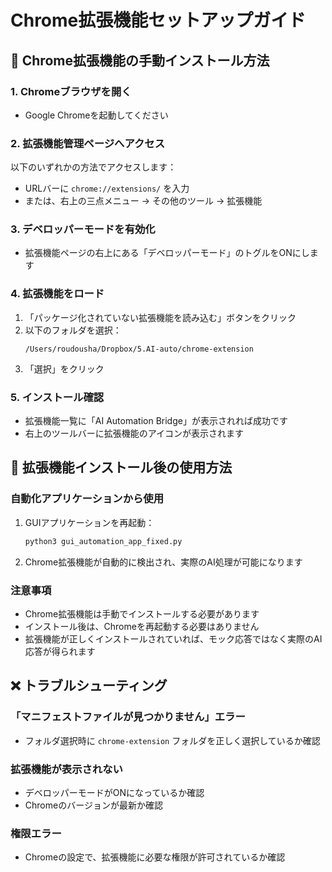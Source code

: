 # Chrome拡張機能セットアップガイド

## 🔧 Chrome拡張機能の手動インストール方法

### 1. Chromeブラウザを開く
- Google Chromeを起動してください

### 2. 拡張機能管理ページへアクセス
以下のいずれかの方法でアクセスします：
- URLバーに `chrome://extensions/` を入力
- または、右上の三点メニュー → その他のツール → 拡張機能

### 3. デベロッパーモードを有効化
- 拡張機能ページの右上にある「デベロッパーモード」のトグルをONにします

### 4. 拡張機能をロード
1. 「パッケージ化されていない拡張機能を読み込む」ボタンをクリック
2. 以下のフォルダを選択：
   ```
   /Users/roudousha/Dropbox/5.AI-auto/chrome-extension
   ```
3. 「選択」をクリック

### 5. インストール確認
- 拡張機能一覧に「AI Automation Bridge」が表示されれば成功です
- 右上のツールバーに拡張機能のアイコンが表示されます

## 🚀 拡張機能インストール後の使用方法

### 自動化アプリケーションから使用
1. GUIアプリケーションを再起動：
   ```bash
   python3 gui_automation_app_fixed.py
   ```

2. Chrome拡張機能が自動的に検出され、実際のAI処理が可能になります

### 注意事項
- Chrome拡張機能は手動でインストールする必要があります
- インストール後は、Chromeを再起動する必要はありません
- 拡張機能が正しくインストールされていれば、モック応答ではなく実際のAI応答が得られます

## ❌ トラブルシューティング

### 「マニフェストファイルが見つかりません」エラー
- フォルダ選択時に `chrome-extension` フォルダを正しく選択しているか確認

### 拡張機能が表示されない
- デベロッパーモードがONになっているか確認
- Chromeのバージョンが最新か確認

### 権限エラー
- Chromeの設定で、拡張機能に必要な権限が許可されているか確認